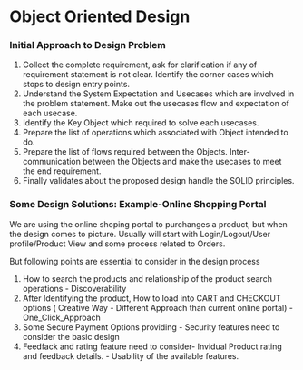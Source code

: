 # Object Oriented Design #
### Initial Approach to Design Problem ###
1. Collect the complete requirement, ask for clarification if any of requirement statement is not clear. Identify the corner cases which stops to design entry points.
2. Understand the System Expectation and Usecases which are involved in the problem statement. Make out the usecases flow and expectation of each usecase.
3. Identify the Key Object which required to solve each usecases.
4. Prepare the list of operations which associated with Object intended to do. 
5. Prepare the list of flows required between the Objects. Inter-communication between the Objects and make the usecases to meet the end requirement. 
6. Finally validates about the proposed design handle the SOLID principles. 

### Some Design Solutions: Example-Online Shopping Portal ###
We are using the online shoping portal to purchanges a product, but when the design comes to picture. 
Usually will start with Login/Logout/User profile/Product View and some process related to Orders.

But following points are essential to consider in the design process
1) How to search the products and relationship of the product search operations - Discoverability
2) After Identifying the product, How to load into CART and CHECKOUT options ( Creative Way - Different Approach than current online portal)  - One_Click_Approach
3) Some Secure Payment Options providing - Security features need to consider the basic design
4) Feedfack and rating feature need to consider- Invidual Product rating and feedback details. - Usability of the available features.

